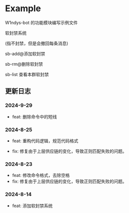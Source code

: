 # Example

W1ndys-bot 的功能模块编写示例文件

软封禁系统

(指不封禁，但是会撤回每条消息)

sb-add@添加软封禁

sb-rm@删除软封禁

sb-list 查看本群软封禁

## 更新日志

### 2024-9-29

- feat: 删除命令中的短线

### 2024-8-25

- feat: 重构代码逻辑，规范代码格式

- fix: 修复由于上层供应链的变化，导致正则匹配失败的问题。

### 2024-8-23

- feat: 修改命令格式，去除空格
- fix: 修复由于上层供应链的变化，导致正则匹配失败的问题。

### 2024-8-14

- feat: 添加软封禁系统
